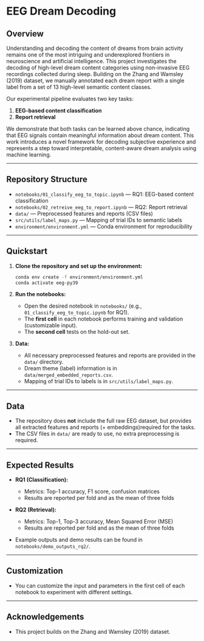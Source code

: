 

# EEG Dream Decoding

## Overview

Understanding and decoding the content of dreams from brain activity remains one of the most intriguing and underexplored frontiers in neuroscience and artificial intelligence. This project investigates the decoding of high-level dream content categories using non-invasive EEG recordings collected during sleep. Building on the Zhang and Wamsley (2019) dataset, we manually annotated each dream report with a single label from a set of 13 high-level semantic content classes.

Our experimental pipeline evaluates two key tasks:
1. **EEG-based content classification**
2. **Report retrieval**

We demonstrate that both tasks can be learned above chance, indicating that EEG signals contain meaningful information about dream content. This work introduces a novel framework for decoding subjective experience and represents a step toward interpretable, content-aware dream analysis using machine learning.

---

## Repository Structure

- `notebooks/01_classify_eeg_to_topic.ipynb` — RQ1: EEG-based content classification
- `notebooks/02_retreive_eeg_to_report.ipynb` — RQ2: Report retrieval
- `data/` — Preprocessed features and reports (CSV files)
- `src/utils/label_maps.py` — Mapping of trial IDs to semantic labels
- `environment/environment.yml` — Conda environment for reproducibility

---

## Quickstart

1. **Clone the repository and set up the environment:**
   ```bash
   conda env create -f environment/environment.yml
   conda activate eeg-py39
   ```

2. **Run the notebooks:**
   - Open the desired notebook in `notebooks/` (e.g., `01_classify_eeg_to_topic.ipynb` for RQ1).
   - The **first cell** in each notebook performs training and validation (customizable input).
   - The **second cell** tests on the hold-out set.

3. **Data:**
   - All necessary preprocessed features and reports are provided in the `data/` directory.
   - Dream theme (label) information is in `data/merged_embedded_reports.csv`.
   - Mapping of trial IDs to labels is in `src/utils/label_maps.py`.

---

## Data

- The repository does **not** include the full raw EEG dataset, but provides all extracted features and reports (+ embeddings)required for the tasks.
- The CSV files in `data/` are ready to use, no extra preprocessing is required.

---

## Expected Results

- **RQ1 (Classification):**
  - Metrics: Top-1 accuracy, F1 score, confusion matrices
  - Results are reported per fold and as the mean of three folds

- **RQ2 (Retrieval):**
  - Metrics: Top-1, Top-3 accuracy, Mean Squared Error (MSE)
  - Results are reported per fold and as the mean of three folds

- Example outputs and demo results can be found in `notebooks/demo_outputs_rq2/`.

---

## Customization

- You can customize the input and parameters in the first cell of each notebook to experiment with different settings.

---

## Acknowledgements

- This project builds on the Zhang and Wamsley (2019) dataset.

